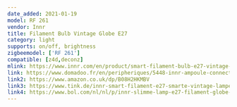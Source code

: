 ```yaml
---
date_added: 2021-01-19
model: RF 261
vendor: Innr
title: Filament Bulb Vintage Globe E27
category: light
supports: on/off, brightness
zigbeemodel: ['RF 261']
compatible: [z4d,deconz]
mlink: https://www.innr.com/en/product/smart-filament-bulb-e27-vintage-globe/
link: https://www.domadoo.fr/en/peripheriques/5448-innr-ampoule-connectee-type-e27-zigbee-30-pack-de-2-ampoules-vintage-filament-2200-k-type-globe-8718781552923.html
link2: https://www.amazon.co.uk/dp/B08H2HKMBV
link3: https://www.tink.de/innr-smart-filament-e27-smarte-vintage-lampe-globe-2er-pack
link4: https://www.bol.com/nl/nl/p/innr-slimme-lamp-e27-filament-globe-werkt-met-philips-hue-vintage-look-zigbee-smart-led-dimbaar-2-pack/9300000017783185/
---
```

